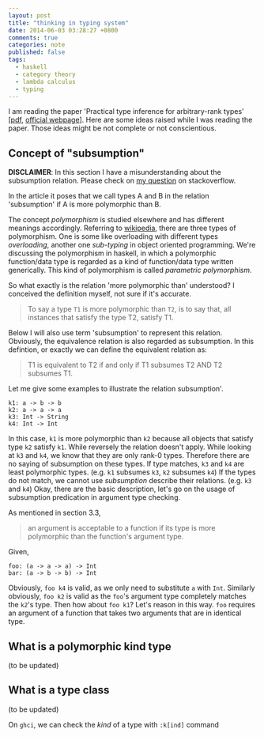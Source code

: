 ```yaml
---
layout: post
title: "thinking in typing system"
date: 2014-06-03 03:28:27 +0800
comments: true
categories: note
published: false
tags:
  - haskell
  - category theory
  - lambda calculus
  - typing
---
```


I am reading the paper 'Practical type inference for arbitrary-rank
types' [[pdf], [official webpage]]. Here are some ideas raised while I
was reading the paper. Those ideas might be not complete or not
conscientious.


## Concept of "subsumption"

**DISCLAIMER**: In this section I have a misunderstanding about the
subsumption relation. Please check on
[my question](http://stackoverflow.com/questions/24084808/what-do-we-mean-when-we-say-t1-is-more-polymorphic-than-t2)
on stackoverflow.

In the article it poses that we call types A and B in the relation
'subsumption' if A is more polymorphic than B.

The concept *polymorphism* is studied elsewhere and has different
meanings accordingly. Referring to
[wikipedia](http://en.wikipedia.org/wiki/Polymorphism_(computer_science)#Parametric_polymorphism),
there are three types of polymorphism. One is some like overloading
with different types *overloading*, another one *sub-typing* in object
oriented programming. We're discussing the polymorphism in haskell, in
which a polymorphic function/data type is regarded as a kind of
function/data type written generically. This kind of polymorphism is
called *parametric polymorphism*.

So what exactly is the relation 'more polymorphic than' understood? I
conceived the definition myself, not sure if it's accurate.

> To say a type `T1` is more polymorphic than `T2`, is to say that,
> all instances that satisfy the type T2, satisfy T1.

Below I will also use term 'subsumption' to represent this relation.
Obviously, the equivalence relation is also regarded as subsumption.
In this defintion, or exactly we can define the equivalent relation
as:

> T1 is equivalent to T2 if and only if
> T1 subsumes T2 AND T2 subsumes T1.

Let me give some examples to illustrate the relation subsumption'.

    k1: a -> b -> b
	k2: a -> a -> a
	k3: Int -> String
	k4: Int -> Int

In this case, `k1` is more polymorphic than `k2` because all objects
that satisfy type `k2` satisfy `k1`. While reversely the relation
doesn't apply. While looking at `k3` and `k4`, we know that they are
only rank-0 types. Therefore there are no saying of subsumption on
these types. If type matches, `k3` and `k4` are least polymorphic
types. (e.g. `k1` subsumes `k3`, `k2` subsumes `k4`) If the types do
not match, we cannot use *subsumption* describe their
relations. (e.g. `k3` and `k4`) Okay, there are the basic description,
let's go on the usage of subsumption predication in argument type
checking.

As mentioned in section 3.3,

> an argument is acceptable to a function if its type is more
> polymorphic than the function's argument type.

Given,

    foo: (a -> a -> a) -> Int
	bar: (a -> b -> b) -> Int

Obviously, `foo k4` is valid, as we only need to substitute `a` with
`Int`. Similarly obviously, `foo k2` is valid as the `foo`'s argument
type completely matches the `k2`'s type. Then how about `foo k1`?
Let's reason in this way. `foo` requires an argument of a function
that takes two arguments that are in identical type.

## What is a polymorphic kind type
(to be updated)

## What is a type class
(to be updated)

On `ghci`, we can check the *kind* of a type with `:k[ind]` command




[pdf]: http://research.microsoft.com/en-us/um/people/simonpj/papers/higher-rank/putting.pdf
[official webpage]: https://research.microsoft.com/en-us/um/people/simonpj/papers/higher-rank/
